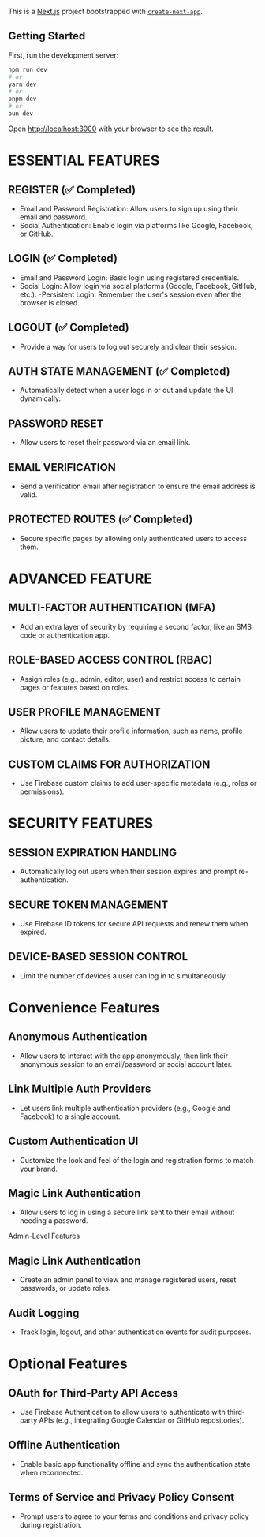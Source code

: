This is a [Next.js](https://nextjs.org) project bootstrapped with [`create-next-app`](https://nextjs.org/docs/app/api-reference/cli/create-next-app).

## Getting Started

First, run the development server:

```bash
npm run dev
# or
yarn dev
# or
pnpm dev
# or
bun dev
```

Open [http://localhost:3000](http://localhost:3000) with your browser to see the result.

# ESSENTIAL FEATURES

## REGISTER (✅ Completed)

-   Email and Password Registration: Allow users to sign up using their email and password.
-   Social Authentication: Enable login via platforms like Google, Facebook, or GitHub.

## LOGIN (✅ Completed)

-   Email and Password Login: Basic login using registered credentials.
-   Social Login: Allow login via social platforms (Google, Facebook, GitHub, etc.). -Persistent Login: Remember the user's session even after the browser is closed.

## LOGOUT (✅ Completed)

-   Provide a way for users to log out securely and clear their session.

## AUTH STATE MANAGEMENT (✅ Completed)

-   Automatically detect when a user logs in or out and update the UI dynamically.

## PASSWORD RESET

-   Allow users to reset their password via an email link.

## EMAIL VERIFICATION

-   Send a verification email after registration to ensure the email address is valid.

## PROTECTED ROUTES (✅ Completed)

-   Secure specific pages by allowing only authenticated users to access them.

# ADVANCED FEATURE

## MULTI-FACTOR AUTHENTICATION (MFA)

-   Add an extra layer of security by requiring a second factor, like an SMS code or authentication app.

## ROLE-BASED ACCESS CONTROL (RBAC)

-   Assign roles (e.g., admin, editor, user) and restrict access to certain pages or features based on roles.

## USER PROFILE MANAGEMENT

-   Allow users to update their profile information, such as name, profile picture, and contact details.

## CUSTOM CLAIMS FOR AUTHORIZATION

-   Use Firebase custom claims to add user-specific metadata (e.g., roles or permissions).

# SECURITY FEATURES

## SESSION EXPIRATION HANDLING

-   Automatically log out users when their session expires and prompt re-authentication.

## SECURE TOKEN MANAGEMENT

-   Use Firebase ID tokens for secure API requests and renew them when expired.

## DEVICE-BASED SESSION CONTROL

-   Limit the number of devices a user can log in to simultaneously.

# Convenience Features

## Anonymous Authentication

-   Allow users to interact with the app anonymously, then link their anonymous session to an email/password or social account later.

## Link Multiple Auth Providers

-   Let users link multiple authentication providers (e.g., Google and Facebook) to a single account.

## Custom Authentication UI

-   Customize the look and feel of the login and registration forms to match your brand.

## Magic Link Authentication

-   Allow users to log in using a secure link sent to their email without needing a password.

Admin-Level Features

## Magic Link Authentication

-   Create an admin panel to view and manage registered users, reset passwords, or update roles.

## Audit Logging

-   Track login, logout, and other authentication events for audit purposes.

# Optional Features

## OAuth for Third-Party API Access

-   Use Firebase Authentication to allow users to authenticate with third-party APIs (e.g., integrating Google Calendar or GitHub repositories).

## Offline Authentication

-   Enable basic app functionality offline and sync the authentication state when reconnected.

## Terms of Service and Privacy Policy Consent

-   Prompt users to agree to your terms and conditions and privacy policy during registration.
